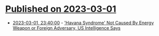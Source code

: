 # [Published on 2023-03-01](index.md)

* [2023-03-01, 23:40:00](https://science.slashdot.org/story/23/03/01/2212202/havana-syndrome-not-caused-by-energy-weapon-or-foreign-adversary-us-intelligence-says?utm_source=rss1.0mainlinkanon&utm_medium=feed) - ['Havana Syndrome' Not Caused By Energy Weapon or Foreign Adversary, US Intelligence Says](https://science.slashdot.org/story/23/03/01/2212202/havana-syndrome-not-caused-by-energy-weapon-or-foreign-adversary-us-intelligence-says?utm_source=rss1.0mainlinkanon&utm_medium=feed)

